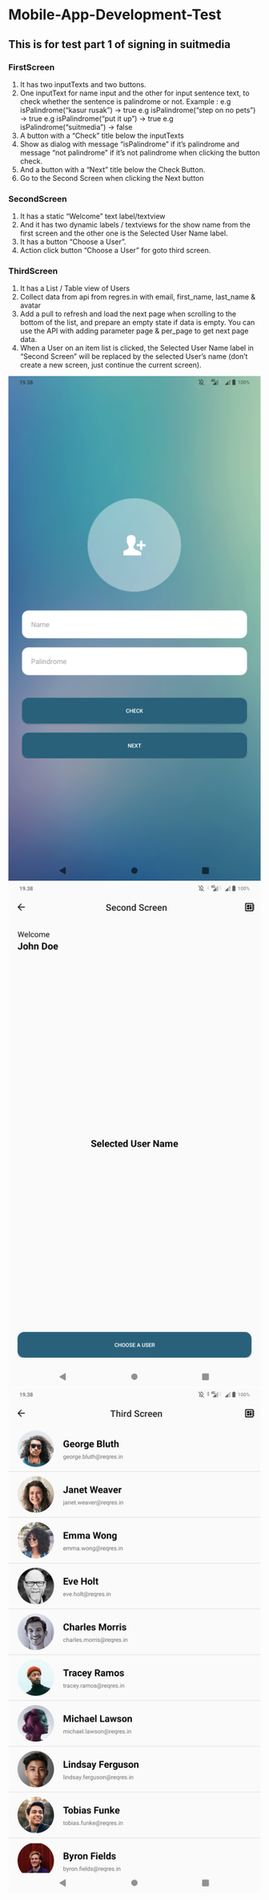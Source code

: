 # Mobile-App-Development-Test
## This is for test part 1 of signing in suitmedia

### FirstScreen
1. It has two inputTexts and two buttons. 
2. One inputText for name input and the other for input sentence text, to check whether the sentence is palindrome or not.
    Example :
    e.g isPalindrome(“kasur rusak”) -> true
    e.g isPalindrome(“step on no pets”) -> true
    e.g isPalindrome(“put it up”) -> true
    e.g isPalindrome(“suitmedia”) -> false
3. A button with a “Check” title below the inputTexts
4. Show as dialog with message “isPalindrome” if it’s palindrome and message “not   palindrome” if it’s not palindrome when clicking the button check.
5. And a button with a “Next” title below the Check Button.
6. Go to the Second Screen when clicking the Next button

### SecondScreen
1. It has a static “Welcome” text label/textview
2. And it has two dynamic labels / textviews for the show name from the first screen and the other one is the Selected User Name label.
3. It has a button “Choose a User”.
4. Action click button “Choose a User” for goto third screen.

### ThirdScreen
1. It has a List / Table view of Users
2. Collect data from api from regres.in with email, first_name, last_name & avatar
3. Add a pull to refresh and load the next page when scrolling to the bottom of the list, and prepare an empty state if data is empty. You can use the API with adding parameter page & per_page to get next page data.
4. When a User on an item list is clicked, the Selected User Name label in “Second Screen” will be replaced by the selected User’s name (don’t create a new screen, just continue the current screen).

![](ss/1.png)
![](ss/2.png)
![](ss/3.png)
